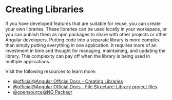 # Creating Libraries

If you have developed features that are suitable for reuse, you can create your own libraries. These libraries can be used locally in your workspace, or you can publish them as npm packages to share with other projects or other Angular developers. Putting code into a separate library is more complex than simply putting everything in one application. It requires more of an investment in time and thought for managing, maintaining, and updating the library. This complexity can pay off when the library is being used in multiple applications.

Visit the following resources to learn more:

- [@official@Angular Official Docs - Creating Libraries](https://angular.dev/tools/libraries/creating-libraries)
- [@official@Angular Official Docs - File Structure: Library project files](https://angular.dev/reference/configs/file-structure#library-project-files)
- [@opensource@NG Packagr](https://github.com/ng-packagr/ng-packagr)